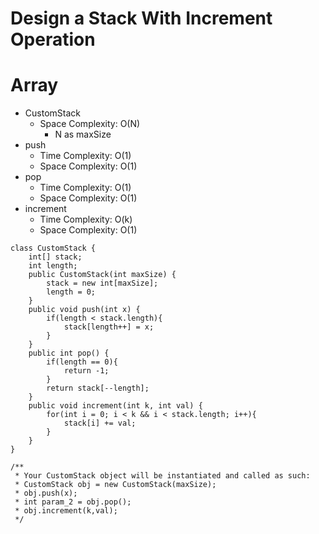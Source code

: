 # Design a Stack With Increment Operation

# Array

- CustomStack
  - Space Complexity: O(N)
    - N as maxSize
- push
  - Time Complexity: O(1)
  - Space Complexity: O(1)
- pop
  - Time Complexity: O(1)
  - Space Complexity: O(1)
- increment
  - Time Complexity: O(k)
  - Space Complexity: O(1)

```
class CustomStack {
    int[] stack;
    int length;
    public CustomStack(int maxSize) {
        stack = new int[maxSize];
        length = 0;
    }
    public void push(int x) {
        if(length < stack.length){
            stack[length++] = x;
        }
    }
    public int pop() {
        if(length == 0){
            return -1;
        }
        return stack[--length];
    }
    public void increment(int k, int val) {
        for(int i = 0; i < k && i < stack.length; i++){
            stack[i] += val;
        }
    }
}
```

```
/**
 * Your CustomStack object will be instantiated and called as such:
 * CustomStack obj = new CustomStack(maxSize);
 * obj.push(x);
 * int param_2 = obj.pop();
 * obj.increment(k,val);
 */
```
